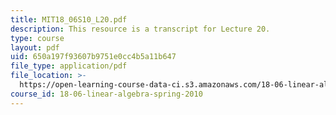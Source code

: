 ```yaml
---
title: MIT18_06S10_L20.pdf
description: This resource is a transcript for Lecture 20.
type: course
layout: pdf
uid: 650a197f93607b9751e0cc4b5a11b647
file_type: application/pdf
file_location: >-
  https://open-learning-course-data-ci.s3.amazonaws.com/18-06-linear-algebra-spring-2010/650a197f93607b9751e0cc4b5a11b647_MIT18_06S10_L20.pdf
course_id: 18-06-linear-algebra-spring-2010
---
```

